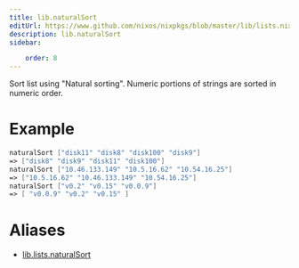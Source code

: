 ```yaml
---
title: lib.naturalSort
editUrl: https://www.github.com/nixos/nixpkgs/blob/master/lib/lists.nix#L814C17
description: lib.naturalSort
sidebar:

    order: 8
---
```


Sort list using "Natural sorting".
Numeric portions of strings are sorted in numeric order.

# Example

```nix
naturalSort ["disk11" "disk8" "disk100" "disk9"]
=> ["disk8" "disk9" "disk11" "disk100"]
naturalSort ["10.46.133.149" "10.5.16.62" "10.54.16.25"]
=> ["10.5.16.62" "10.46.133.149" "10.54.16.25"]
naturalSort ["v0.2" "v0.15" "v0.0.9"]
=> [ "v0.0.9" "v0.2" "v0.15" ]
```


# Aliases

- [lib.lists.naturalSort](reference/lib/lists/lib-lists-naturalSort)


